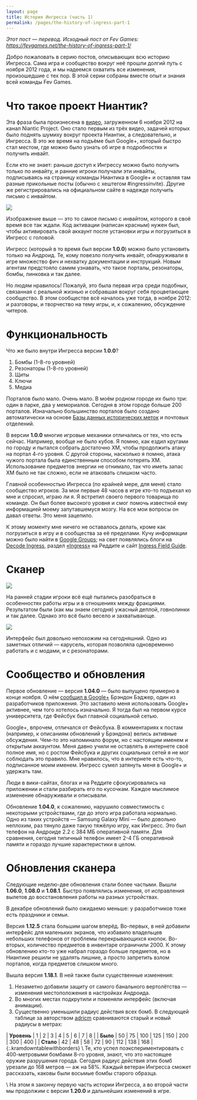 ```yaml
---
layout: page
title: История Ингресса (часть 1)
permalink: /pages/the-history-of-ingress-part-1
---
```


_Этот пост — перевод. Исходный пост от Fev Games: <https://fevgames.net/the-history-of-ingress-part-1/>_

Добро пожаловать в серию постов, описывающих всю историю Ингресса. Сама игра и сообщество вокруг неё прошли долгий путь с ноября 2012 года, и мы надеемся охватить все изменения, произошедшие с тех пор. В этой серии собраны вместе опыт и знания всей команды Fev Games.


# Что такое проект Ниантик?

Эта фраза была произнесена в [видео](https://www.youtube.com/watch?v=08Vaor0PZYg), загруженном 6 ноября 2012 на канал Niantic Project. Оно стало первым из трёх видео, задачей которых было поднять шумиху вокруг проекта Ниантик, а следовательно, и Ингресса. В это же время на подъёме был Google+, который быстро стал местом, где можно было узнать об игре в подробностях и получить инвайт.

Если кто не знает: раньше доступ к Ингрессу можно было получить только по инвайту, и ранние игроки получали эти инвайты, подписываясь на страницу команды Ниантика в Google+ и оставляя там разные прикольные посты (обычно с хештегом #ingressinvite). Другие же регистрировались на официальном сайте в надежде получить письмо с инвайтом.

[![][invite letter]][invite letter]

Изображение выше — это то самое письмо с инвайтом, которого в своё время все так ждали. Код активации (написан красным) нужен был, чтобы активировать свой аккаунт после установки игры и погрузиться в Ингресс с головой.

Ингресс (который в то время был версии **1.0.0**) можно было установить только на Андроид. Те, кому повезло получить инвайт, обнаруживали в игре множество фич и нехватку документации и инструкций. Новым агентам предстояло самим узнавать, что такое порталы, резонаторы, бомбы, линковка и так далее.

Но людям нравилось! Пожалуй, это была первая игра среди подобных, связанная с реальной жизнью и собравшая вокруг себя процветающее сообщество. В этом сообществе всё началось уже тогда, в ноябре 2012: и разговоры, и творчество на тему игры, и, к сожалению, обсуждение читеров.


# Функциональность

Что же было внутри Ингресса версии **1.0.0**?

1. Бомбы (1-8-го уровней)
2. Резонаторы (1-8-го уровней)
3. Щиты
4. Ключи
5. Медиа

Порталов было мало. Очень мало. В моём родном городе их было три: один в парке, два у мемориалов. Сегодня в этом городе больше 200 порталов. Изначально большинство порталов было создано автоматически на основе [Базы данных исторических меток](http://www.hmdb.org/) и почтовых отделений.

В версии **1.0.0** многие игровые механики отличались от тех, что есть сейчас. Например, вообще не было кубов. Я помню, как ездил кругами по городу и пытался собрать достаточно XM, чтобы продолжить атаку на портал 4-го уровня. С другой стороны, насколько я помню, атака чужого портала была единственным способом потерять XM. Использование предметов энергии не отнимало, так что иметь запас XM было не так сложно, если не атаковать слишком часто.

Главной особенностью Ингресса (по крайней мере, для меня) стало сообщество игроков. За мои первые 48 часов в игре кто-то подъехал ко мне и спросил, играю ли я. Я встретил своего первого товарища по команде. Он был более высокого уровня и смог помочь известной ему информацией моему запутавшемуся мозгу. На все мои вопросы он давал ответы. Это меня зацепило.

К этому моменту мне ничего не оставалось делать, кроме как погрузиться в игру и в сообщества за её пределами. Кучу информации можно было найти в [Google Groups](https://groups.google.com/forum/#!forum/ingress-discuss); на свет появлялись блоги на [Decode Ingress](http://decodeingress.me/), раздел [«Ingress»](https://www.reddit.com/r/Ingress) на Реддите и сайт [Ingress Field Guide](http://ingressfieldguide.com/).


# Сканер

[![][early scanner]][early scanner]

На ранней стадии игроки всё ещё пытались разобраться в особенностях работы игры и в отношениях между фракциями. Результатом были (как мы знаем сегодня) ужасный деплой, говнолинки и так далее. Однако это всё было весело и захватывающе.

[![][carousel]][carousel]

Интерфейс был довольно непохожим на сегодняшний. Одно из заметных отличий — карусель, которая позволяла одновременно работать и с модами, и с резонаторами.


# Сообщество и обновления

Первое обновление — версия **1.04.0** — было выпущено примерно в конце ноября. О нём [сообщил в Google+](https://plus.google.com/+BrandonBadger/posts/bCTKQUPoD66) Брэндон Бэджер, один из разработчиков приложения. Это заставило меня использовать Google+ активнее, чем того хотелось изначально. Я тогда был на первом курсе университета, где Фейсбук был главной социальной сетью.

Google+, впрочем, отличался от Фейсбука. В комментариях к постам (например, к описаниям обновлений у Брэндона) велись активные обсуждения. Чем-то это напоминало форум, но с настоящим именем и открытым аккаунтом. Меня давно учили не оставлять в интернете своё полное имя, но с ростом Фейсбука и других социальных сетей я не мог соблюдать это правило. Мне нравилось, что в интернете есть что-то, подписанное моим именем. Ингресс сумел затянуть меня в Google+ и удержать там.

Люди в вики-сайтах, блогах и на Реддите сфокусировались на приложении и стали разбирать его по кусочкам. Каждое мыслимое изменение обнаруживали и описывали.

Обновление **1.04.0**, к сожалению, нарушило совместимость с некоторыми устройствами, где до этого игра работала нормально. Одно из таких устройств — Samsung Galaxy Mini — было довольно неплохим, раз тянуло даже такую тяжёлую игру, как Ингресс. Это был телефон на Андроиде 2.2 с 384 МБ оперативной памяти. Для сравнения, сегодня типичный телефон имеет 2-4 ГБ оперативной памяти и гораздо лучшие характеристики в целом.


# Обновления сканера

Следующие неделю-две обновления стали более частыми. Вышли **1.06.0**, **1.08.0** и **1.08.1**. Быстро появлялись изменения, от исправления вылетов до восстановления работы на разных устройствах.

В декабре обновлений было ожидаемо меньше: у разработчиков тоже есть праздники и семьи.

Версия **1.12.5** стала большим шагом вперёд. Во-первых, в ней добавили интерфейс для маленьких экранов, что избавило владельцев небольших телефонов от проблемы перекрывающихся кнопок. Во-вторых, количество предметов в инвентаре ограничили 2000. К этому обновлению кто-то уже набрал гораздо больше предметов, но в Ниантике решили не удалять лишние, а просто запретить взлом порталов, когда предметов слишком много.

Вышла версия **1.18.1**. В ней также были существенные изменения:

1. Незаметно добавили защиту от самого банального вертолётства — изменения местоположения в настройках Андроида.
2. Во многих местах подкрутили и поменяли интерфейс (включая анимации).
3. Существенно уменьшили радиус действия всех бомб. В следующей таблице за авторством [adricm](https://www.reddit.com/user/adricm) сравниваются старый и новый радиусы в метрах:

| **Уровень** | 1 | 2 | 3 | 4 | 5 | 6 | 7 | 8 |
| **Было** | 50 | 75 | 100 | 125 | 150 | 200 | 300 | 400 |
| **Стало** | 42 | 48 | 58 | 72 | 90 | 112 | 138 | 168 |
{:.kramdowntablewithborders}
\\
Те, кто успел поэкспериментировать с 400-метровыми бомбами 8-го уровня, знают, что это настоящее оружие разрушения города. Сегодня радиус действия этих бомб урезали до 168 метров — аж на 58%. Каждый ветеран Ингресса сможет рассказать, каковы были восьмые бомбы старого образца.

\\
На этом я закончу первую часть истории Ингресса, а во второй части мы продолжим с версии **1.20.0** и дальнейших изменений в игре.


[invite letter]: https://fevgames.net/wp-content/uploads/2016/03/invite.jpg
[early scanner]: https://fevgames.net/wp-content/uploads/2016/03/google-game-ingress-gameplay.jpg
[carousel]: https://fevgames.net/wp-content/uploads/2016/03/mod-wheel.png
